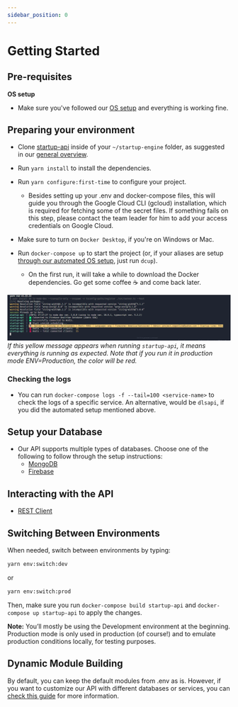 ```yaml
---
sidebar_position: 0
---
```


# Getting Started

## Pre-requisites

**OS setup**

 - Make sure you've followed our [OS setup](../os/os-setup.md) and everything is working fine.

## Preparing your environment

- Clone [startup-api](https://github.com/startup-bootstrap-engine/startup-api) inside of your `~/startup-engine` folder, as suggested in our [general overview](../general-overview/getting-started.md).

- Run `yarn install` to install the dependencies.

- Run `yarn configure:first-time` to configure your project.
  - Besides setting up your .env and docker-compose files, this will guide you through the Google Cloud CLI (gcloud) installation, which is required for fetching some of the secret files. If something fails on this step, please contact the team leader for him to add your access credentials on Google Cloud.

- Make sure to turn on `Docker Desktop`, if you're on Windows or Mac.

- Run `docker-compose up` to start the project (or, if your aliases are setup [through our automated OS setup](../os/automated-os-setup.md), just run `dcup`).
  - On the first run, it will take a while to download the Docker dependencies. Go get some coffee ☕ and come back later.

![API Running](./img/api-running.png)
_If this yellow message appears when running `startup-api`, it means everything is running as expected. Note that if you run it in production mode ENV=Production, the color will be red._


### Checking the logs

- You can run `docker-compose logs -f --tail=100 <service-name>` to check the logs of a specific service. An alternative, would be `dlsapi`, if you did the automated setup mentioned above.

## Setup your Database

- Our API supports multiple types of databases. Choose one of the following to follow through the setup instructions:
  - [MongoDB](./databases/robo3t.md)
  - [Firebase](./databases/firebase.md)

## Interacting with the API

- [REST Client](./REST-client.mdx)

## Switching Between Environments

When needed, switch between environments by typing:

```bash
yarn env:switch:dev
```

or

```bash
yarn env:switch:prod
```
Then, make sure you run `docker-compose build startup-api` and `docker-compose up startup-api` to apply the changes.

**Note:** You’ll mostly be using the Development environment at the beginning. Production mode is only used in production (of course!) and to emulate production conditions locally, for testing purposes.

## Dynamic Module Building

By default, you can keep the default modules from .env as is. However, if you want to customize our API with different databases or services, you can [check this guide](./dynamic-module-building.md) for more information.

